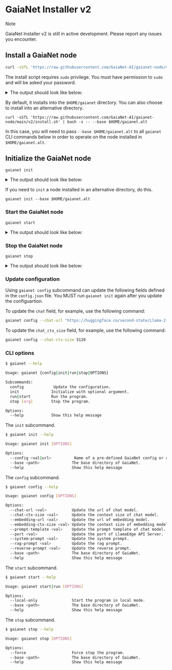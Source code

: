 # GaiaNet Installer v2

> [!NOTE]
> GaiaNet Installer v2 is still in active development. Please report any issues you encounter.

## Install a GaiaNet node

```bash
curl -sSfL 'https://raw.githubusercontent.com/GaiaNet-AI/gaianet-node/main/v2/install.sh' | bash
```

The install script requires `sudo` privilege. You must have permission to `sudo` and will be asked your password.

<details><summary> The output should look like below: </summary>

```console
Password:

[+] Downloading default config file ...

[+] Downloading nodeid.json ...

[+] Installing WasmEdge with wasi-nn_ggml plugin ...

Info: Detected Linux-x86_64

Info: WasmEdge Installation at /home/azureuser/.wasmedge

Info: Fetching WasmEdge-0.13.5

/tmp/wasmedge.2884467 ~/gaianet
######################################################################## 100.0%
~/gaianet
Info: Fetching WasmEdge-GGML-Plugin

Info: Detected CUDA version:

/tmp/wasmedge.2884467 ~/gaianet
######################################################################## 100.0%
~/gaianet
Installation of wasmedge-0.13.5 successful
WasmEdge binaries accessible

    The WasmEdge Runtime wasmedge version 0.13.5 is installed in /home/azureuser/.wasmedge/bin/wasmedge.


[+] Installing Qdrant binary...
    * Download Qdrant binary
################################################################################################## 100.0%

    * Initialize Qdrant directory

[+] Downloading the rag-api-server.wasm ...
################################################################################################## 100.0%

[+] Downloading dashboard ...
################################################################################################## 100.0%
```

</details>

By default, it installs into the `$HOME/gaianet` directory. You can also choose to install into an alternative directory.

```
curl -sSfL 'https://raw.githubusercontent.com/GaiaNet-AI/gaianet-node/main/v2/install.sh' | bash -s -- --base $HOME/gaianet.alt
```

In this case, you will need to pass `--base $HOME/gaianet.alt` to all `gaianet` CLI commands below in order to operate on the node installed in `$HOME/gaianet.alt`.

## Initialize the GaiaNet node

```
gaianet init
```

<details><summary> The output should look like below: </summary>

```bash
[+] Downloading Llama-2-7b-chat-hf-Q5_K_M.gguf ...
############################################################################################################################## 100.0%############################################################################################################################## 100.0%

[+] Downloading all-MiniLM-L6-v2-ggml-model-f16.gguf ...

############################################################################################################################## 100.0%############################################################################################################################## 100.0%

[+] Creating 'default' collection in the Qdrant instance ...

    * Start a Qdrant instance ...

    * Remove the existed 'default' Qdrant collection ...

    * Download Qdrant collection snapshot ...
############################################################################################################################## 100.0%############################################################################################################################## 100.0%

    * Import the Qdrant collection snapshot ...

    * Recovery is done successfully
```

</details>

If you need to `init` a node installed in an alternative directory, do this.

```
gaianet init --base $HOME/gaianet.alt
```

### Start the GaiaNet node

```
gaianet start
```

<details><summary> The output should look like below: </summary>

```bash
[+] Starting Qdrant instance ...

    Qdrant instance started with pid: 39762

[+] Starting LlamaEdge API Server ...

    Run the following command to start the LlamaEdge API Server:

wasmedge --dir .:./dashboard --nn-preload default:GGML:AUTO:Llama-2-7b-chat-hf-Q5_K_M.gguf --nn-preload embedding:GGML:AUTO:all-MiniLM-L6-v2-ggml-model-f16.gguf rag-api-server.wasm --model-name Llama-2-7b-chat-hf-Q5_K_M,all-MiniLM-L6-v2-ggml-model-f16 --ctx-size 4096,384 --prompt-template llama-2-chat --qdrant-collection-name default --web-ui ./ --socket-addr 0.0.0.0:8080 --log-prompts --log-stat --rag-prompt "Use the following pieces of context to answer the user's question.\nIf you don't know the answer, just say that you don't know, don't try to make up an answer.\n----------------\n"


    LlamaEdge API Server started with pid: 39796
```

</details>

### Stop the GaiaNet node

```
gaianet stop
```

<details><summary> The output should look like below: </summary>

```bash
[+] Stopping Qdrant instance ...
[+] Stopping API server ...
```

To force stop the GaiaNet-node, use the following command:

```bash
gaianet stop --force
```

</details>

### Update configuration

Using `gaianet config` subcommand can update the following fields defined in the `config.json` file. You MUST run `gaianet init` again after you update the configuartion.

To update the `chat` field, for example, use the following command:

```bash
gaianet config --chat-url "https://huggingface.co/second-state/Llama-2-13B-Chat-GGUF/resolve/main/Llama-2-13b-chat-hf-Q5_K_M.gguf"
```

To update the `chat_ctx_size` field, for example, use the following command:

```bash
gaianet config --chat-ctx-size 5120
```

### CLI options

```bash
$ gaianet --help

Usage: gaianet {config|init|run|stop|OPTIONS}

Subcommands:
  config             Update the configuration.
  init              Initialize with optional argument.
  run|start         Run the program.
  stop [arg]        Stop the program.

Options:
  --help            Show this help message
```

The `init` subcommand.

```bash
$ gaianet init --help

Usage: gaianet init [OPTIONS]

Options:
  --config <val|url>          Name of a pre-defined GaiaNet config or a url. Possible values: default, paris_guide, mua, gaia.
  --base <path>              The base directory of GaiaNet.
  --help                     Show this help message
```

The `config` subcommand.

```bash
$ gaianet config --help

Usage: gaianet config [OPTIONS]

Options:
  --chat-url <val>           Update the url of chat model.
  --chat-ctx-size <val>      Update the context size of chat model.
  --embedding-url <val>      Update the url of embedding model.
  --embedding-ctx-size <val> Update the context size of embedding model.
  --prompt-template <val>    Update the prompt template of chat model.
  --port <val>               Update the port of LlamaEdge API Server.
  --system-prompt <val>      Update the system prompt.
  --rag-prompt <val>         Update the rag prompt.
  --reverse-prompt <val>     Update the reverse prompt.
  --base <path>              The base directory of GaiaNet.
  --help                     Show this help message
```

The `start` subcommand.

```bash
$ gaianet start --help

Usage: gaianet start|run [OPTIONS]

Options:
  --local-only               Start the program in local mode.
  --base <path>              The base directory of GaiaNet.
  --help                     Show this help message
```

The `stop` subcommand.

```bash
$ gaianet stop --help

Usage: gaianet stop [OPTIONS]

Options:
  --force                    Force stop the program.
  --base <path>              The base directory of GaiaNet.
  --help                     Show this help message
```

